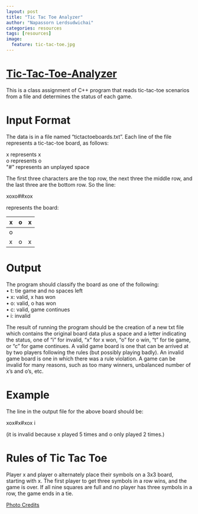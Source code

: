 ```yaml
---
layout: post
title: "Tic Tac Toe Analyzer"
author: "Napassorn Lerdsudwichai"
categories: resources
tags: [resources]
image:
  feature: tic-tac-toe.jpg
---
```


# [Tic-Tac-Toe-Analyzer](https://github.com/napassornl/Tic-Tac-Toe-Analyzer) 
This is a class assignment of C++ program that reads tic-tac-toe scenarios from a file and determines the status of each game.

# Input Format
The data is in a file named “tictactoeboards.txt”. Each line of the file represents a tic-tac-toe board, as follows: 

x represents x  
o represents o  
"#" represents an unplayed space  

The first three characters are the top row, the next three the middle row, and the last three are the bottom row. 
So the line:  

xoxo##xox    

represents the board:  

  x | o | x    
  --- | --- | ---
  o |     |     
  x | o | x  

# Output
The program should classify the board as one of the following:  
• t: tie game and no spaces left  
• x: valid, x has won  
• o: valid, o has won  
• c: valid, game continues  
• i: invalid  

The result of running the program should be the creation of a new txt file which contains the original board data plus a space and a letter indicating the status, one of “i” for invalid, “x” for x won, “o” for o win, “t” for tie game, or “c” for game continues.
A valid game board is one that can be arrived at by two players following the rules (but possibly playing badly).
An invalid game board is one in which there was a rule violation. A game can be invalid for many reasons, such as too many winners, unbalanced number of x’s and o’s, etc.

# Example
The line in the output file for the above board should be:  

xox#x#xox i  

(it is invalid because x played 5 times and o only played 2 times.)  

# Rules of Tic Tac Toe
Player x and player o alternately place their symbols on a 3x3 board, starting with x. The first player to get three symbols in a row wins, and the game is over. If all nine squares are full and no player has three symbols in a row, the game ends in a tie.

[Photo Credits](https://laymancamerageek.com/using-the-rule-of-thirds)

